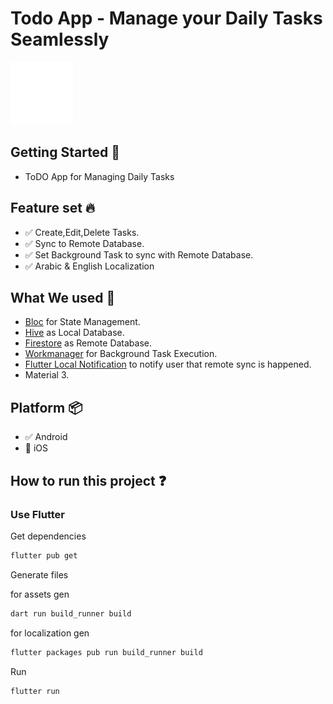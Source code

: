 # Todo App - Manage your Daily Tasks Seamlessly

<img alt="AppLogo.jpeg" height="100" src="logo_image.png" width="100"/>



## Getting Started 🤖

- ToDO App for Managing Daily Tasks

## Feature set 🔥

- ✅ Create,Edit,Delete Tasks.
- ✅ Sync to Remote Database.
- ✅ Set Background Task to sync with Remote Database.
- ✅ Arabic & English Localization


## What We used 💪

- [Bloc](https://pub.dev/packages/flutter_bloc) for State Management.
- [Hive](https://pub.dev/packages/hive_flutter) as Local Database.
- [Firestore](https://pub.dev/packages/cloud_firestore) as Remote Database.
- [Workmanager](https://pub.dev/packages/workmanager) for Background Task Execution.
- [Flutter Local Notification](https://pub.dev/packages/flutter_local_notifications) to notify user that remote sync is happened.
- Material 3.

## Platform 📦

- ✅ Android
- 🚧 iOS

## How to run this project ❓

### Use Flutter

Get dependencies

```bash
flutter pub get
```

Generate files

for assets gen
```bash
dart run build_runner build  
```

for localization gen
```bash
flutter packages pub run build_runner build
```

Run

```bash
flutter run 
```
 

[license_badge]: https://img.shields.io/badge/license-MIT-blue.svg
[license_link]: LICENSE
[very_good_analysis_badge]: https://img.shields.io/badge/style-very_good_analysis-B22C89.svg
[very_good_analysis_link]: https://pub.dev/packages/very_good_analysis

